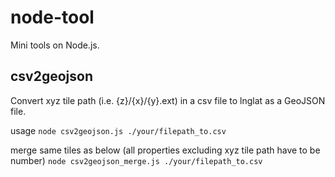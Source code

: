 # node-tool
Mini tools on Node.js.

## csv2geojson
Convert xyz tile path (i.e. {z}/{x}/{y}.ext) in a csv file to lnglat as a GeoJSON file. 

usage
```node csv2geojson.js ./your/filepath_to.csv```

merge same tiles as below (all properties excluding xyz tile path have to be number)
```node csv2geojson_merge.js ./your/filepath_to.csv```


